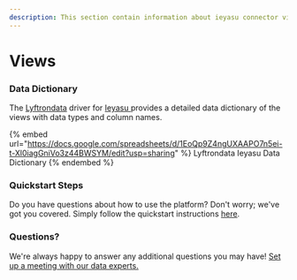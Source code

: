 ```yaml
---
description: This section contain information about ieyasu connector views information
---
```


# Views

### Data Dictionary

The [Lyftrondata](https://www.lyftrondata.com/) driver for [Ieyasu](https://www.lyftrondata.com/integration/Ieyasu/)[ ](https://www.lyftrondata.com/integration/ieyasu/)provides a detailed data dictionary of the views with data types and column names.

{% embed url="https://docs.google.com/spreadsheets/d/1EoQp9Z4ngUXAAPO7n5ei-t-Xl0iagGniVo3z44BWSYM/edit?usp=sharing" %}
Lyftrondata Ieyasu Data Dictionary
{% endembed %}

### Quickstart Steps

Do you have questions about how to use the platform? Don't worry; we've got you covered. Simply follow the quickstart instructions [here](../../../../quickstart-steps.md).

### Questions? <a href="#questions" id="questions"></a>

We're always happy to answer any additional questions you may have! [Set up a meeting with our data experts.](https://www.lyftrondata.com/book-a-meeting/)


